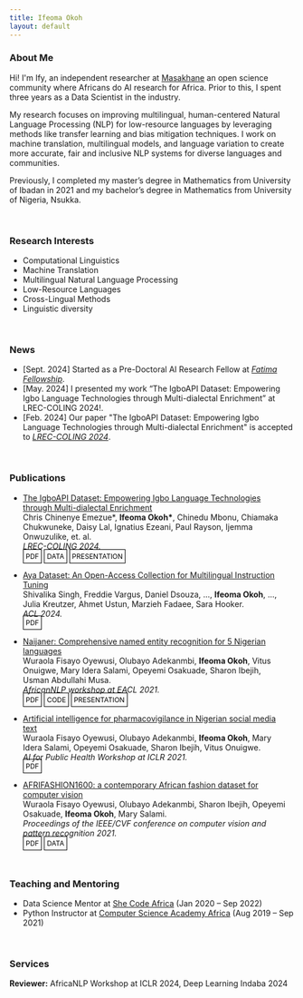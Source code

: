```yaml
---
title: Ifeoma Okoh
layout: default
---
```


### About Me

Hi! I'm Ify, an independent researcher at [Masakhane](https://www.masakhane.io/) an open science community where Africans do AI research for Africa.  Prior to this, I spent three years as a Data Scientist in the industry.

My research focuses on improving multilingual, human-centered Natural Language Processing (NLP) for low-resource languages by leveraging methods like transfer learning and bias mitigation techniques. I work on machine translation, multilingual models, and language variation to create more accurate, fair and inclusive NLP systems for diverse languages and communities. 


Previously, I completed my master’s degree in Mathematics from University of Ibadan in 2021 and my bachelor’s degree in Mathematics from University of Nigeria, Nsukka.

 <br>

### Research Interests
- Computational Linguistics
- Machine Translation
- Multilingual Natural Language Processing
- Low-Resource Languages
- Cross-Lingual Methods
- Linguistic diversity

<br>

### News

- [Sept. 2024] Started as a Pre-Doctoral AI Research Fellow at *[Fatima Fellowship](https://fatimafellowship.com/)*.
- [May. 2024] I presented my work “The IgboAPI Dataset: Empowering Igbo Language Technologies through Multi-dialectal Enrichment” at LREC-COLING 2024!.
- [Feb. 2024] Our paper "The IgboAPI Dataset: Empowering Igbo Language Technologies through Multi-dialectal Enrichment" is accepted to *[LREC-COLING 2024](https://lrec-coling-2024.org/)*.

<br>

### Publications

<div class="publications">
<ul class="bibliography">
<li>
  <div class="col-sm-9" style="position: relative;padding-right: 15px;">
    <div class="title"><a href="https://aclanthology.org/2024.lrec-main.1384/">The IgboAPI Dataset: Empowering Igbo Language Technologies through Multi-dialectal Enrichment</a></div>
    <div class="author">Chris Chinenye Emezue*, <strong>Ifeoma Okoh*</strong>, 
     Chinedu Mbonu, Chiamaka Chukwuneke, Daisy Lal, Ignatius Ezeani, Paul Rayson, Ijemma Onwuzulike, et. al.</div>
    <div class="periodical"><em>LREC-COLING 2024.</em></div>
    <div class="links">
      <a href="https://aclanthology.org/2024.lrec-main.1384.pdf" class="btn btn-sm z-depth-0" role="button" target="_blank" style="font-size:12px; border: 1px solid black; padding: 4px;color: black; text-decoration: none;">PDF</a>
      <a href="https://charmed-sycamore-9e5.notion.site/Accessing-the-IgboAPI-Dataset-96f3981a329841cd83409eecc4ce1151" class="btn btn-sm z-depth-0" role="button" target="_blank" style="font-size:12px; border: 1px solid black; padding: 4px; color: black; text-decoration: none;">DATA</a>
      <a href="https://www.youtube.com/watch?v=bfUAnRtQ2WY" class="btn btn-sm z-depth-0" role="button" target="_blank" style="font-size:12px; border: 1px solid black; padding: 4px; color: black; text-decoration: none;">PRESENTATION</a>
    </div>
  </div>
</li><br>
<li>
  <div class="col-sm-9" style="position: relative;padding-right: 15px;">
    <div class="title"><a href="https://aclanthology.org/2024.acl-long.620/">Aya Dataset: An Open-Access Collection for Multilingual Instruction Tuning</a></div>
    <div class="author">Shivalika Singh, Freddie Vargus, Daniel Dsouza, ..., <strong>Ifeoma Okoh</strong>, ..., Julia Kreutzer, Ahmet Ustun, Marzieh Fadaee, Sara Hooker.</div>
    <div class="periodical"><em>ACL 2024.</em></div>
    <div class="links">
      <a href="https://aclanthology.org/2024.acl-long.620.pdf" class="btn btn-sm z-depth-0" role="button" target="_blank" style="font-size:12px; border: 1px solid black; padding: 4px;color: black; text-decoration: none;">PDF</a>
    </div>
  </div>
</li><br>
<li>
  <div class="col-sm-9" style="position: relative;padding-right: 15px;">
    <div class="title"><a href="https://arxiv.org/pdf/2105.00810">Naijaner: Comprehensive named entity recognition for 5 Nigerian languages</a></div>
    <div class="author">Wuraola Fisayo Oyewusi, Olubayo Adekanmbi, <strong>Ifeoma Okoh</strong>, Vitus Onuigwe, Mary Idera Salami, Opeyemi Osakuade, Sharon Ibejih, Usman Abdullahi Musa.</div>
    <div class="periodical"><em>AfricanNLP workshop at EACL 2021.</em></div>
    <div class="links">
      <a href="https://arxiv.org/pdf/2105.00810" class="btn btn-sm z-depth-0" role="button" target="_blank" style="font-size:12px; border: 1px solid black; padding: 4px;color: black; text-decoration: none;">PDF</a>
      <a href="https://github.com/DataScienceNigeria/Research-Papers-by-Data-Science-Nigeria/tree/develop/NaijaNER:%20Comprehensive%20Named%20Entity%20Recognition%20for%205%20Nigerian%20Languages" class="btn btn-sm z-depth-0" role="button" target="_blank" style="font-size:12px; border: 1px solid black; padding: 4px;color: black; text-decoration: none;">CODE</a>
      <a href="https://www.youtube.com/watch?v=BkvS0MnbxN4" class="btn btn-sm z-depth-0" role="button" target="_blank" style="font-size:12px; border: 1px solid black; padding: 4px;color: black; text-decoration: none;">PRESENTATION</a>
    </div>
  </div>
</li><br>
<li>
  <div class="col-sm-9" style="position: relative;padding-right: 15px;">
    <div class="title"><a href="https://aiforpublichealth.github.io/papers/ICLR-AI4PH_paper_49.pdf">Artificial intelligence for pharmacovigilance in Nigerian social media text</a></div>
    <div class="author">Wuraola Fisayo Oyewusi, Olubayo Adekanmbi, <strong>Ifeoma Okoh</strong>, Mary Idera Salami, Opeyemi Osakuade, Sharon Ibejih, Vitus Onuigwe.</div>
    <div class="periodical"><em>AI for Public Health Workshop at ICLR 2021.</em></div>
    <div class="links">
      <a href="https://aiforpublichealth.github.io/papers/ICLR-AI4PH_paper_49.pdf" class="btn btn-sm z-depth-0" role="button" target="_blank" style="font-size:12px; border: 1px solid black; padding: 4px;color: black; text-decoration: none;">PDF</a>
    </div>
  </div>
</li><br>
<li>
  <div class="col-sm-9" style="position: relative;padding-right: 15px;">
    <div class="title"><a href="https://aiforpublichealth.github.io/papers/ICLR-AI4PH_paper_49.pdf">AFRIFASHION1600: a contemporary African fashion dataset for computer vision</a></div>
    <div class="author">Wuraola Fisayo Oyewusi, Olubayo Adekanmbi, Sharon Ibejih, Opeyemi Osakuade, <strong>Ifeoma Okoh</strong>, Mary Salami.</div>
    <div class="periodical"><em>Proceedings of the IEEE/CVF conference on computer vision and pattern recognition 2021.</em></div>
    <div class="links">
      <a href="https://openaccess.thecvf.com/content/CVPR2021W/CVFAD/papers/Oyewusi_AFRIFASHION1600_A_Contemporary_African_Fashion_Dataset_for_Computer_Vision_CVPRW_2021_paper.pdf" class="btn btn-sm z-depth-0" role="button" target="_blank" style="font-size:12px; border: 1px solid black; padding: 4px;color: black; text-decoration: none;">PDF</a>
      <a href="https://github.com/DataScienceNigeria/Research-Papers-by-Data-Science-Nigeria/tree/master/AFRIFASHION1600%3A%20A%20Contemporary%20African%20Fashion%20Dataset%20for%20Computer%20Vision" class="btn btn-sm z-depth-0" role="button" target="_blank" style="font-size:12px; border: 1px solid black; padding: 4px;color: black; text-decoration: none;">DATA</a>
    </div>
  </div>
</li>
</ul>
</div>

<br>

### Teaching and Mentoring

- Data Science Mentor at [She Code Africa](https://shecodeafrica.org/) (Jan 2020 – Sep 2022)
- Python Instructor at [Computer Science Academy Africa](https://www.csaafrica.org/) (Aug 2019 – Sep 2021)

<br>

### Services
<Strong>Reviewer:</strong> AfricaNLP Workshop at ICLR 2024, Deep Learning Indaba 2024 